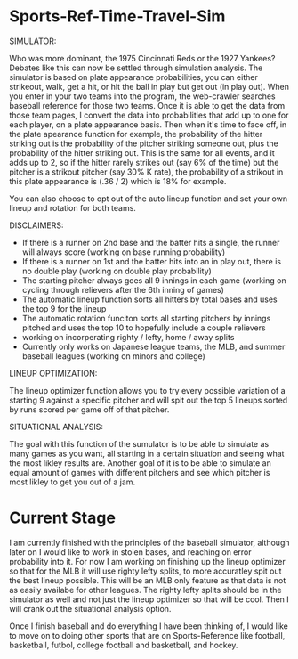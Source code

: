 # Sports-Ref-Time-Travel-Sim

SIMULATOR:

Who was more dominant, the 1975 Cincinnati Reds or the 1927 Yankees? Debates like this can now be settled through simulation analysis. The simulator is based on plate appearance probabilities, you can either strikeout, walk, get a hit, or hit the ball in play but get out (in play out). When you enter in your two teams into the program, the web-crawler searches baseball reference for those two teams. Once it is able to get the data from those team pages, I convert the data into probabilities that add up to one for each player, on a plate appearance basis. Then when it's time to face off, in the plate apearance function for example, the probability of the hitter striking out is the probability of the pitcher striking someone out, plus the probability of the hitter striking out. This is the same for all events, and it adds up to 2, so if the hitter rarely strikes out (say 6% of the time) but the pitcher is a strikout pitcher (say 30% K rate), the probability of a strikout in this plate appearance is (.36 / 2) which is 18% for example. 

You can also choose to opt out of the auto lineup function and set your own lineup and rotation for both teams.

DISCLAIMERS:

* If there is a runner on 2nd base and the batter hits a single, the runner will always score (working on base running probability)
* If there is a runner on 1st and the batter hits into an in play out, there is no double play (working on double play probability)
* The starting pitcher always goes all 9 innings in each game (working on cycling through relievers after the 6th inning of games)
* The automatic lineup function sorts all hitters by total bases and uses the top 9 for the lineup 
* The automatic rotation funciton sorts all starting pitchers by innings pitched and uses the top 10 to hopefully include a couple relievers
* working on incorperating righty / lefty, home / away splits
* Currently only works on Japanese league teams, the MLB, and summer baseball leagues (working on minors and college)

LINEUP OPTIMIZATION:

The lineup optimizer function allows you to try every possible variation of a starting 9 against a specific pitcher and will spit out the top 5 lineups sorted by runs scored per game off of that pitcher.

SITUATIONAL ANALYSIS:

The goal with this function of the sumulator is to be able to simulate as many games as you want, all starting in a certain situation and seeing what the most likley results are. Another goal of it is to be able to simulate an equal amount of games with different pitchers and see which pitcher is most likley to get you out of a jam.


# Current Stage

I am currently finished with the principles of the baseball simulator, although later on I would like to work in stolen bases, and reaching on error probability into it. For now I am working on finishing up the lineup optimizer so that for the MLB it will use righty lefty splits, to more accuratley spit out the best lineup possible. This will be an MLB only feature as that data is not as easily availabe for other leagues. The righty lefty splits should be in the simulator as well and not just the lineup optimizer so that will be cool. Then I will crank out the situational analysis option.

Once I finish baseball and do everything I have been thinking of, I would like to move on to doing other sports that are on Sports-Reference like football, basketball, futbol, college football and basketball, and hockey.

